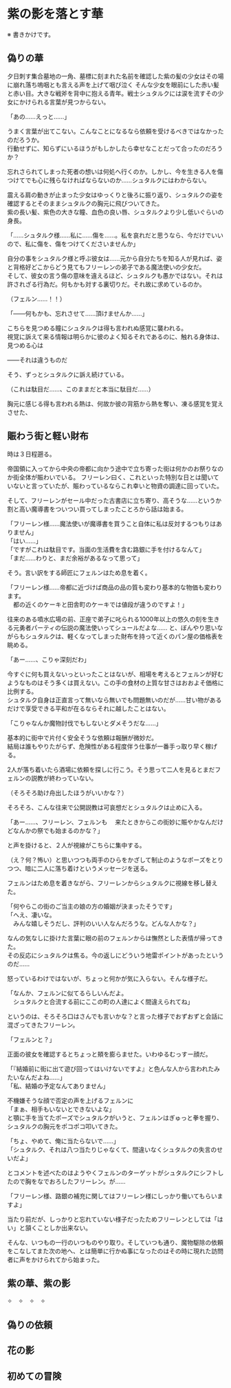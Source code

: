 # 紫の影を落とす華

※ 書きかけです。

## 偽りの華

夕日刺す集合墓地の一角、墓標に刻まれた名前を確認した紫の髪の少女はその場に崩れ落ち嗚咽とも言える声を上げて咽び泣く
そんな少女を眼前にした赤い髪と赤い目。大きな戦斧を背中に抱える青年。戦士シュタルクには涙を流すその少女にかけられる言葉が見つからない。

「あの……えっと……」

うまく言葉が出てこない。こんなことになるなら依頼を受けるべきではなかったのだろうか。  
行動せずに、知らずにいるほうがもしかしたら幸せなことだって合ったのだろうか？

忘れさられてしまった死者の想いは何処へ行くのか。しかし、今を生きる人を傷つけてでも心に残らなければならないのか……シュタルクにはわからない。

震える肩の動きが止まった少女はゆっくりと後ろに振り返り、シュタルクの姿を確認するとそのままシュタルクの胸元に飛びついてきた。  
紫の長い髪、紫色の大きな瞳、血色の良い唇、シュタルクより少し低いぐらいの身長。

「……シュタルク様……私に……傷を……。私を哀れだと思うなら、今だけでいいので、私に傷を、傷をつけてくださいませんか」

自分の事をシュタルク様と呼ぶ彼女は……元から自分たちを知る人が見れば、姿と背格好どこからどう見てもフリーレンの弟子である魔法使いの少女だ。  
そして、彼女の言う傷の意味を違えるほど、シュタルクも愚かではない。それは許されざる行為だ。何もかも対する裏切りだ。それ故に求めているのか。

（フェルン……！！）

「――何もかも、忘れさせて……頂けませんか……」

こちらを見つめる瞳にシュタルクは得も言われぬ感覚に襲われる。  
視覚に訴えて来る情報は明らかに彼のよく知るそれであるのに、触れる身体は、見つめる心は

――それは違うものだ

そう、ずっとシュタルクに訴え続けている。

（これは駄目だ……、このままだと本当に駄目だ……）

胸元に感じる得も言われる熱は、何故か彼の背筋から熱を奪い、凍る感覚を覚えさせた、

## 賑わう街と軽い財布

時は３日程遡る。  

帝国領に入ってから中央の帝都に向かう途中で立ち寄った街は何かのお祭りなのか街全体が賑わいでいる。
フリーレン曰く、これといった特別な日とは聞いていないと言っていたが、賑わっているならこれ幸いと物資の調達に回っていた。

そして、フリーレンがセール中だった古書店に立ち寄り、高そうな……というか割と高い魔導書をついつい買ってしまったことろから話は始まる。

「フリーレン様……魔法使いが魔導書を買うこと自体に私は反対するつもりはありません」  
「はい……」  
「ですがこれは駄目です。当面の生活費を含む路銀に手を付けるなんて」  
「まだ……わりと、まだ余裕があるなって思って」  

そう。言い訳をする師匠にフェルンはため息を着く。

「フリーレン様……帝都に近づけば商品の品の質も変わり基本的な物価も変わります。  
　都の近くのケーキと田舎町のケーキでは値段が違うのですよ！」

往来のある噴水広場の前、正座で弟子に叱られる1000年以上の悠久の刻を生きる元勇者パーティの伝説の魔法使いってシュールだよな……
と、ぼんやり思いながらもシュタルクは、軽くなってしまった財布を持って近くのパン屋の価格表を眺める。

「あー……、こりゃ深刻だわ」

今すぐに何も買えないっといったことはないが、相場を考えるとフェルンが好むようなものはそう多くは買えない。この手の食材の上質な甘さはおおよそ価格に比例する。  
シュタルク自身は正直言って無いなら無いでも問題無いのだが……甘い物があるだけで享受できる平和が在るならそれに越したことはない。

「こりゃなんか魔物討伐でもしないとダメそうだな……」

基本的に街中で片付く安全そうな依頼は報酬が微妙だ。  
結局は誰もやりたがらず、危険性がある程度伴う仕事が一番手っ取り早く稼げる。  

2人が落ち着いたら酒場に依頼を探しに行こう。そう思って二人を見るとまだフェルンの説教が終わっていない。

（そろそろ助け舟出したほうがいいかな？）

そろそろ、こんな往来で公開説教は可哀想だとシュタルクは止めに入る。

「あー……、フリーレン、フェルンも
　来たときからこの街妙に賑やかなんだけどなんかの祭でも始まるのかな？」

と声を掛けると、２人が視線がこちらに集中する。

（え？何？怖い）と思いつつも両手のひらをかざして制止のようなポーズをとりつつ、暗に二人に落ち着けというメッセージを送る。

フェルンはため息を着きながら、フリーレンからシュタルクに視線を移し替えた。

「何やらこの街のご当主の娘の方の婚姻が決まったそうです」  
「へえ、凄いな。  
　みんな嬉しそうだし、評判のいい人なんだろうな。どんな人かな？」

なんの気なしに掛けた言葉に眼の前のフェルンからは憮然とした表情が帰ってきた。  
その反応にシュタルクは焦る。今の返しにどういう地雷ポイントがあったというのだ……

怒っているわけではないが、ちょっと何かが気に入らない。そんな様子だ。

「なんか、フェルンに似てるらしいんだよ。  
　シュタルクと合流する前にここの町の人達によく間違えられてね」

というのは、そろそろ口はさんでも言いかな？と言った様子でおずおずと会話に混ざってきたフリーレン。

「フェルンと？」

正面の彼女を確認するとちょっと頬を膨らませた。いわゆるむっすー顔だ。

「『結婚前に街に出て遊び回ってはいけないですよ』と色んな人から言われたみたいなんだよね……」  
「私、結婚の予定なんてありません」

不機嫌そうな顔で否定の声を上げるフェルンに  
「まぁ、相手もいないとできないよな」  
と顎に手を当てたポーズでシュタルクがいうと、フェルンはぎゅっと拳を握り、シュタルクの胸元をポコポコ叩いてきた。

「ちょ、やめて、俺に当たらないで……」  
「シュタルク、それは八つ当たりじゃなくて、間違いなくシュタルクの失言のせいだよ」  

とコメントを述べたのはようやくフェルンのターゲットがシュタルクにシフトしたので胸をなでおろしたフリーレン。が……

「フリーレン様、路銀の補充に関してはフリーレン様にしっかり働いてもらいますよ」

当たり前だが、しっかりと忘れていない様子だったためフリーレンとしては「はい」と頷くことしか出来ない。

そんな、いつもの一行のいつものやり取り。そしていつも通り、魔物駆除の依頼をこなしてまた次の地へ、とは簡単に行かぬ事になったのはその時に現れた訪問者に声をかけられてから始まった。

## 紫の華、紫の影

✧　✧　✧　✧



## 偽りの依頼


## 花の影


## 初めての冒険

